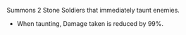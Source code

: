Summons 2 Stone Soldiers that immediately taunt enemies.

- When taunting, Damage taken is reduced by 99%.
